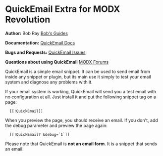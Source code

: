 QuickEmail Extra for MODX Revolution
=======================================

**Author:** Bob Ray [Bob's Guides](https://bobsguides.com)

**Documentation:** [QuickEmail Docs](https://bobsguides.com/quickemail-snippet-tutorial.html)

**Bugs and Requests:** [QuickEmail Issues](https://github.com/BobRay/QuickEmail/issues)

**Questions about using QuickEmail** [MODX Forums](https://forums.modx.com)


QuickEmail is a simple email snippet. It can be used to
send email from inside any snippet or plugin, but its
main use it simply to test your email system and diagnose
any problems with it.

If your email system is working, QuickEmail will send you
a test email with no configuration at all. Just install it
and put the following snippet tag on a page:

      [[!QuickEmail]]

When you preview the page, you should receive an email. If you don't, add the debug parameter and preview the page again:

      [[!QuickEmail? &debug=`1`]]

Please note that QuickEmail is **not an email form**. It is a snippet that sends an email.
